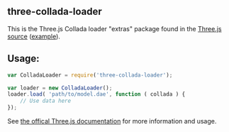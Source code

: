 ## three-collada-loader

This is the Three.js Collada loader "extras" package found in the [Three.js source](https://github.com/mrdoob/three.js/blob/master/examples/js/loaders/ColladaLoader.js) ([example](http://threejs.org/examples/#webgl_loader_collada_skinning)).

## Usage:

```js
var ColladaLoader = require('three-collada-loader');

var loader = new ColladaLoader();
loader.load( 'path/to/model.dae', function ( collada ) {
    // Use data here
});
```

See [the offical Three.js documentation](http://threejs.org/docs/#Reference/Loaders/ColladaLoader) for more information and usage.
